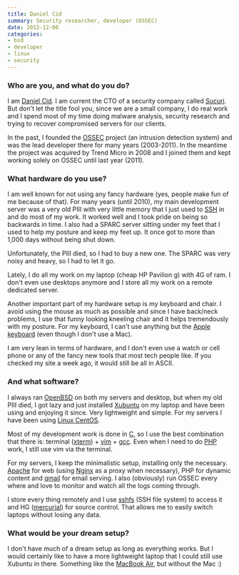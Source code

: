 ```yaml
---
title: Daniel Cid
summary: Security researcher, developer (OSSEC)
date: 2012-12-06
categories:
- bsd
- developer
- linux
- security
---
```


### Who are you, and what do you do?

I am [Daniel Cid](http://dcid.me/ "Daniel's website."). I am current the CTO of a security company called [Sucuri](http://sucuri.net/ "Sucuri's website."). But don't let the title fool you, since we are a small company, I do real work and I spend most of my time doing malware analysis, security research and trying to recover compromised servers for our clients.

In the past, I founded the [OSSEC][] project (an intrusion detection system) and was the lead developer there for many years (2003-2011). In the meantime the project was acquired by Trend Micro in 2008 and I joined them and kept working solely on OSSEC until last year (2011).

### What hardware do you use?

I am well known for not using any fancy hardware (yes, people make fun of me because of that). For many years (until 2010), my main development server was a very old PIII with very little memory that I just used to [SSH][] in and do most of my work. It worked well and I took pride on being so backwards in time. I also had a SPARC server sitting under my feet that I used to help my posture and keep my feet up. It once got to more than 1,000 days without being shut down.

Unfortunately, the PIII died, so I had to buy a new one. The SPARC was very noisy and heavy, so I had to let it go.

Lately, I do all my work on my laptop (cheap HP Pavilion g) with 4G of ram. I don't even use desktops anymore and I store all my work on a remote dedicated server.

Another important part of my hardware setup is my keyboard and chair. I avoid using the mouse as much as possible and since I have back/neck problems, I use that funny looking kneeling chair and it helps tremendously with my posture. For my keyboard, I can't use anything but the [Apple keyboard][keyboard] (even though I don't use a Mac).

I am very lean in terms of hardware, and I don't even use a watch or cell phone or any of the fancy new tools that most tech people like. If you checked my site a week ago, it would still be all in ASCII.

### And what software?

I always ran [OpenBSD][] on both my servers and desktop, but when my old PIII died, I got lazy and just installed [Xubuntu][] on my laptop and have been using and enjoying it since. Very lightweight and simple. For my servers I have been using [Linux CentOS][centos].

Most of my development work is done in [C][], so I use the best combination that there is: terminal ([xterm][]) + [vim][] + [gcc][]. Even when I need to do [PHP][] work, I still use vim via the terminal.

For my servers, I keep the minimalistic setup, installing only the necessary. [Apache][] for web (using [Nginx][] as a proxy when necessary), PHP for dynamic content and [qmail][] for email serving. I also (obviously) run OSSEC every where and love to monitor and watch all the logs coming through.

I store every thing remotely and I use [sshfs][] (SSH file system) to access it and HG ([mercurial][]) for source control. That allows me to easily switch laptops without losing any data.

### What would be your dream setup?

I don't have much of a dream setup as long as everything works. But I would certainly like to have a more lightweight laptop that I could still use Xubuntu in there. Something like the [MacBook Air][macbook-air], but without the Mac :)

[apache]: http://www.apache.org/ "Web server software."
[c]: https://en.wikipedia.org/wiki/C_(programming_language) "A compiled programming language."
[centos]: https://www.centos.org/ "A Linux distribution."
[gcc]: http://gcc.gnu.org/ "Code compiler frontends."
[keyboard]: https://www.apple.com/keyboard/ "The keyboard."
[macbook-air]: https://www.apple.com/macbook-air/ "A very thin laptop."
[mercurial]: https://www.mercurial-scm.org/ "A version control system."
[nginx]: http://nginx.org/ "A very fast web/mail server."
[openbsd]: http://www.openbsd.org/ "An open-source operating system emphasising security and cryptography."
[ossec]: http://ossec.github.io "An open-source intrusion detection system."
[php]: https://php.net/ "An interpreted scripting language."
[qmail]: http://web.archive.org/web/20220803223549/http://qmail.org/top.html "An SMTP server."
[ssh]: https://en.wikipedia.org/wiki/Secure_Shell "A command-line tool for secure remote connections."
[sshfs]: https://code.google.com/archive/p/macfuse/wikis/MACFUSE_FS_SSHFS.wiki "An SSH file system for MacFUSE."
[vim]: https://www.vim.org/ "A command-line text editor."
[xterm]: https://en.wikipedia.org/wiki/Xterm "Terminal software for the X Window System."
[xubuntu]: https://xubuntu.org/ "A lightweight version of the Ubuntu distribution."
